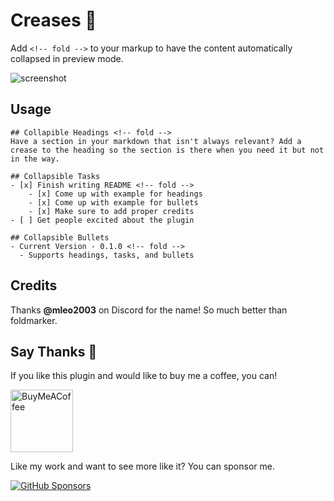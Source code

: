 # Creases :shirt:

Add `<!-- fold -->` to your markup to have the content automatically collapsed in preview mode.

![screenshot](https://user-images.githubusercontent.com/693981/107125185-5667b980-6876-11eb-8757-684c6e3e5c4a.png)

## Usage

```
## Collapible Headings <!-- fold -->
Have a section in your markdown that isn't always relevant? Add a crease to the heading so the section is there when you need it but not in the way.

## Collapsible Tasks
- [x] Finish writing README <!-- fold -->
	- [x] Come up with example for headings
	- [x] Come up with example for bullets
	- [x] Make sure to add proper credits
- [ ] Get people excited about the plugin

## Collapsible Bullets
- Current Version - 0.1.0 <!-- fold -->
  - Supports headings, tasks, and bullets
```

## Credits

Thanks **@mleo2003** on Discord for the name! So much better than foldmarker.

## Say Thanks 🙏

If you like this plugin and would like to buy me a coffee, you can!

[<img src="https://cdn.buymeacoffee.com/buttons/v2/default-violet.png" alt="BuyMeACoffee" width="100">](https://www.buymeacoffee.com/liamcain)

Like my work and want to see more like it? You can sponsor me.

[![GitHub Sponsors](https://img.shields.io/github/sponsors/liamcain?style=social)](https://github.com/sponsors/liamcain)
